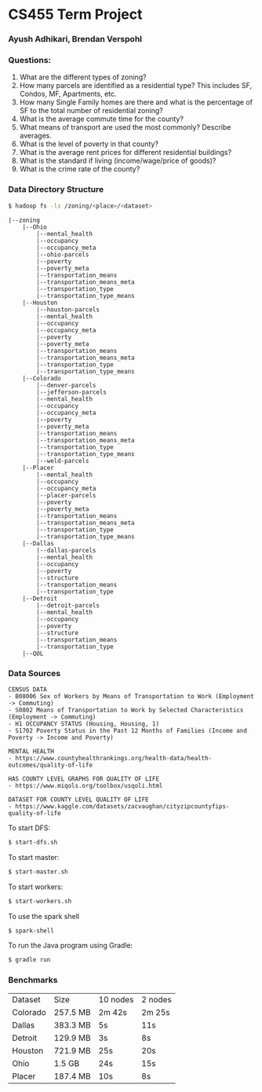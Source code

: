 # CS455 Term Project
### Ayush Adhikari, Brendan Verspohl

### Questions:
1. What are the different types of zoning?
2. How many parcels are identified as a residential type? This includes SF, Condos, MF, Apartments, etc.
3. How many Single Family homes are there and what is the percentage of SF to the total number of residential zoning?
4. What is the average commute time for the county?
5. What means of transport are used the most commonly? Describe averages.
6. What is the level of poverty in that county?
7. What is the average rent prices for different residential buildings?
8. What is the standard if living (income/wage/price of goods)?
9. What is the crime rate of the county?

### Data Directory Structure
```bash
$ hadoop fs -ls /zoning/<place>/<dataset>
```

```
|--zoning  
    |--Ohio  
        |--mental_health    
        |--occupancy  
        |--occupancy_meta  
        |--ohio-parcels  
        |--poverty  
        |--poverty_meta   
        |--transportation_means  
        |--transportation_means_meta  
        |--transportation_type  
        |--transportation_type_means  
    |--Houston    
        |--houston-parcels   
        |--mental_health   
        |--occupancy   
        |--occupancy_meta   
        |--poverty   
        |--poverty_meta     
        |--transportation_means   
        |--transportation_means_meta   
        |--transportation_type   
        |--transportation_type_means    
    |--Colorado       
        |--denver-parcels   
        |--jefferson-parcels   
        |--mental_health    
        |--occupancy    
        |--occupancy_meta     
        |--poverty   
        |--poverty_meta      
        |--transportation_means   
        |--transportation_means_meta     
        |--transportation_type   
        |--transportation_type_means   
        |--weld-parcels     
    |--Placer       
        |--mental_health   
        |--occupancy    
        |--occupancy_meta    
        |--placer-parcels    
        |--poverty   
        |--poverty_meta     
        |--transportation_means   
        |--transportation_means_meta   
        |--transportation_type    
        |--transportation_type_means  
    |--Dallas
        |--dallas-parcels 
        |--mental_health   
        |--occupancy         
        |--poverty     
        |--structure    
        |--transportation_means     
        |--transportation_type    
    |--Detroit
        |--detroit-parcels   
        |--mental_health   
        |--occupancy         
        |--poverty    
        |--structure   
        |--transportation_means   
        |--transportation_type      
    |--QOL
```

### Data Sources
```
CENSUS DATA
- B08006 Sex of Workers by Means of Transportation to Work (Employment -> Commuting)
- S0802 Means of Transportation to Work by Selected Characteristics (Employment -> Commuting)
- H1 OCCUPANCY STATUS (Housing, Housing, 1)
- S1702 Poverty Status in the Past 12 Months of Families (Income and Poverty -> Income and Poverty)

MENTAL HEALTH
- https://www.countyhealthrankings.org/health-data/health-outcomes/quality-of-life

HAS COUNTY LEVEL GRAPHS FOR QUALITY OF LIFE
- https://www.miqols.org/toolbox/usqoli.html

DATASET FOR COUNTY LEVEL QUALITY OF LIFE
- https://www.kaggle.com/datasets/zacvaughan/cityzipcountyfips-quality-of-life
```

To start DFS:
```bash 
$ start-dfs.sh
```
To start master:
```bash
$ start-master.sh
```
To start workers:
```bash
$ start-workers.sh
```
To use the spark shell
```bash
$ spark-shell
```
To run the Java program using Gradle:
```bash
$ gradle run
```
### Benchmarks
<table>
    <tr>
        <td>Dataset</td>
        <td>Size</td>
        <td>10 nodes</td>
        <td>2 nodes</td>
    </tr>
    <tr>
        <td>Colorado</td>
        <td>257.5 MB</td>
        <td>2m 42s</td>
        <td>2m 25s</td>
    </tr>
    <tr>
        <td>Dallas</td>
        <td>383.3 MB</td>
        <td>5s</td>
        <td>11s</td>
    </tr>
    <tr>
        <td>Detroit</td>
        <td>129.9 MB</td>
        <td>3s</td>
        <td>8s</td>
    </tr>
    <tr>
        <td>Houston</td>
        <td>721.9 MB</td>
        <td>25s</td>
        <td>20s</td>
    </tr>
    <tr>
        <td>Ohio</td>
        <td>1.5 GB</td>
        <td>24s</td>
        <td>15s</td>
    </tr>
    <tr>
        <td>Placer</td>
        <td>187.4 MB</td>
        <td>10s</td>
        <td>8s</td>
    </tr>
</table>